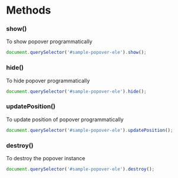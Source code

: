# Methods

### show()

To show popover programmatically

```js
document.querySelector('#sample-popover-ele').show();
```

### hide()

To hide popover programmatically

```js
document.querySelector('#sample-popover-ele').hide();
```

### updatePosition()

To update position of popover programmatically

```js
document.querySelector('#sample-popover-ele').updatePosition();
```

### destroy()

To destroy the popover instance

```js
document.querySelector('#sample-popover-ele').destroy();
```
